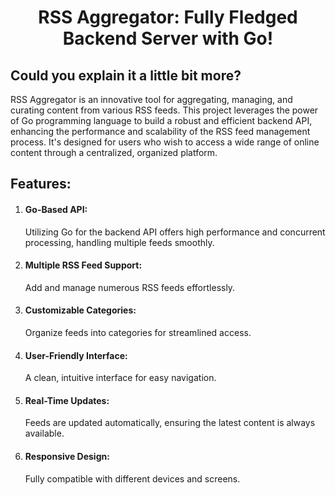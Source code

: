 <h1 align="center">RSS Aggregator: Fully Fledged Backend Server with Go!</h1>
 <h2>Could you explain it a little bit more?</h1>
 <p>RSS Aggregator is an innovative tool for aggregating, managing, and curating content from various RSS feeds. This project leverages the power of Go programming language to build a robust and efficient backend API, enhancing the performance and scalability of the RSS feed management process. It's designed for users who wish to access a wide range of online content through a centralized, organized platform.</p>
<h2>Features:</h3>
<ol>
<li><h4>Go-Based API:</h4> Utilizing Go for the backend API offers high performance and concurrent processing, handling multiple feeds smoothly.</li>
<li><h4>Multiple RSS Feed Support:</h4> Add and manage numerous RSS feeds effortlessly.</li>
<li><h4>Customizable Categories:</h4> Organize feeds into categories for streamlined access.</li>
<li><h4>User-Friendly Interface:</h4> A clean, intuitive interface for easy navigation.</li>
<li><h4>Real-Time Updates:</h4> Feeds are updated automatically, ensuring the latest content is always available.</li>
<li><h4>Responsive Design:</h4> Fully compatible with different devices and screens.</li>
</ol>
